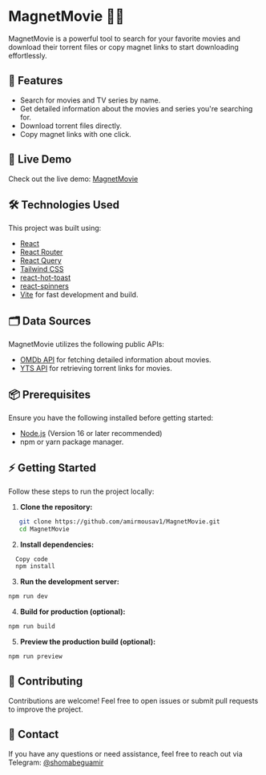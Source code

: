 # MagnetMovie 🎥✨

MagnetMovie is a powerful tool to search for your favorite movies and download their torrent files or copy magnet links to start downloading effortlessly.


## 🌟 Features

- Search for movies and TV series by name.
- Get detailed information about the movies and series you're searching for.
- Download torrent files directly.
- Copy magnet links with one click.


## 🚀 Live Demo

Check out the live demo: [MagnetMovie](https://magnetmovie.netlify.app)


## 🛠️ Technologies Used

This project was built using:

- [React](https://reactjs.org/)
- [React Router](https://reactrouter.com/)
- [React Query](https://tanstack.com/query/latest)
- [Tailwind CSS](https://tailwindcss.com/)
- [react-hot-toast](https://react-hot-toast.com/)
- [react-spinners](https://www.davidhu.io/react-spinners/)
- [Vite](https://vitejs.dev/) for fast development and build.


## 🗂️ Data Sources

MagnetMovie utilizes the following public APIs:

- [OMDb API](https://www.omdbapi.com/) for fetching detailed information about movies.
- [YTS API](https://yts.mx/api) for retrieving torrent links for movies.


## 📦 Prerequisites

Ensure you have the following installed before getting started:

- [Node.js](https://nodejs.org/) (Version 16 or later recommended)
- npm or yarn package manager.


## ⚡ Getting Started

Follow these steps to run the project locally:

1. **Clone the repository:**

```bash
   git clone https://github.com/amirmousav1/MagnetMovie.git
   cd MagnetMovie
   ```

2. **Install dependencies:**

```bash
  Copy code
  npm install
```

3. **Run the development server:**

```bash
npm run dev
```

4. **Build for production (optional):**

```bash
npm run build
```

5. **Preview the production build (optional):**

```bash
npm run preview
```


## 🤝 Contributing

Contributions are welcome! Feel free to open issues or submit pull requests to improve the project.


## 📧 Contact

If you have any questions or need assistance, feel free to reach out via Telegram: [@shomabeguamir](https://t.me/shomabeguamir)
